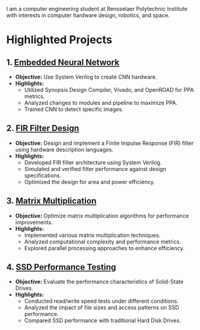 I am a computer engineering student at Rensselaer Polytechnic Institute with interests in computer hardware design, robotics, and space.

# Highlighted Projects

## 1. [Embedded Neural Network](https://github.com/AshtonRopp/Embedded_Neural_Network)
- **Objective:** Use System Verilog to create CNN hardware.
- **Highlights:**
  - Utilized Synopsis Design Compiler, Vivado, and OpenROAD for PPA metrics.
  - Analyzed changes to modules and pipeline to maximize PPA.
  - Trained CNN to detect specific images.

## 2. [FIR Filter Design](https://github.com/AshtonRopp/FIR-Filter-Design)
- **Objective:** Design and implement a Finite Impulse Response (FIR) filter using hardware description languages.
- **Highlights:**
  - Developed FIR filter architecture using System Verilog.
  - Simulated and verified filter performance against design specifications.
  - Optimized the design for area and power efficiency.

## 3. [Matrix Multiplication](https://github.com/AshtonRopp/AdvancedComputerSystems/tree/main/MatrixMultiplication)
- **Objective:** Optimize matrix multiplication algorithms for performance improvements.
- **Highlights:**
  - Implemented various matrix multiplication techniques.
  - Analyzed computational complexity and performance metrics.
  - Explored parallel processing approaches to enhance efficiency.

## 4. [SSD Performance Testing](https://github.com/AshtonRopp/AdvancedComputerSystems/tree/main/SSD-Profiling)
- **Objective:** Evaluate the performance characteristics of Solid-State Drives.
- **Highlights:**
  - Conducted read/write speed tests under different conditions.
  - Analyzed the impact of file sizes and access patterns on SSD performance.
  - Compared SSD performance with traditional Hard Disk Drives.
